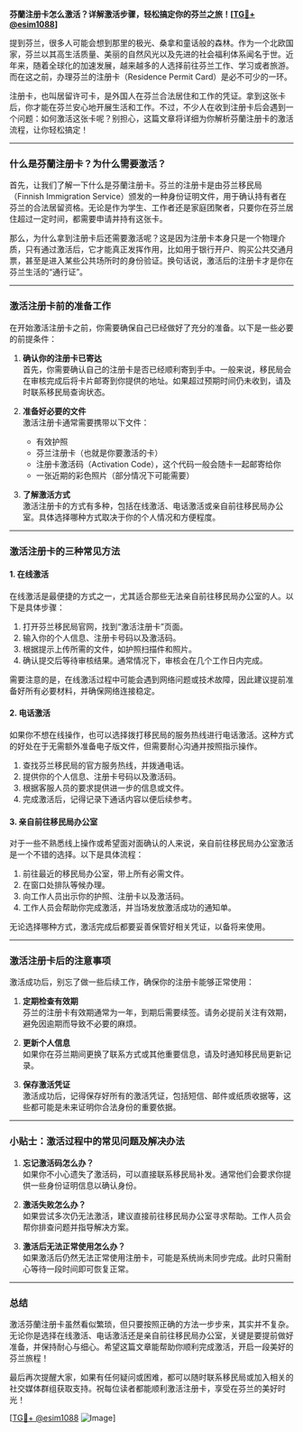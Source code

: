 **芬蘭注册卡怎么激活？详解激活步骤，轻松搞定你的芬兰之旅！[[TG💪+ @esim1088](https://t.me/s/esim1088)]**

提到芬兰，很多人可能会想到那里的极光、桑拿和童话般的森林。作为一个北欧国家，芬兰以其高生活质量、美丽的自然风光以及先进的社会福利体系闻名于世。近年来，随着全球化的加速发展，越来越多的人选择前往芬兰工作、学习或者旅游。而在这之前，办理芬兰的注册卡（Residence Permit Card）是必不可少的一环。

注册卡，也叫居留许可卡，是外国人在芬兰合法居住和工作的凭证。拿到这张卡后，你才能在芬兰安心地开展生活和工作。不过，不少人在收到注册卡后会遇到一个问题：如何激活这张卡呢？别担心，这篇文章将详细为你解析芬蘭注册卡的激活流程，让你轻松搞定！

---

### **什么是芬蘭注册卡？为什么需要激活？**

首先，让我们了解一下什么是芬蘭注册卡。芬兰的注册卡是由芬兰移民局（Finnish Immigration Service）颁发的一种身份证明文件，用于确认持有者在芬兰的合法居留资格。无论是作为学生、工作者还是家庭团聚者，只要你在芬兰居住超过一定时间，都需要申请并持有这张卡。

那么，为什么拿到注册卡后还需要激活呢？这是因为注册卡本身只是一个物理介质，只有通过激活后，它才能真正发挥作用，比如用于银行开户、购买公共交通月票，甚至是进入某些公共场所时的身份验证。换句话说，激活后的注册卡才是你在芬兰生活的“通行证”。

---

### **激活注册卡前的准备工作**

在开始激活注册卡之前，你需要确保自己已经做好了充分的准备。以下是一些必要的前提条件：

1. **确认你的注册卡已寄达**  
   首先，你需要确认自己的注册卡是否已经顺利寄到手中。一般来说，移民局会在审核完成后将卡片邮寄到你提供的地址。如果超过预期时间仍未收到，请及时联系移民局查询状态。

2. **准备好必要的文件**  
   激活注册卡通常需要携带以下文件：
   - 有效护照
   - 芬兰注册卡（也就是你要激活的卡）
   - 注册卡激活码（Activation Code），这个代码一般会随卡一起邮寄给你
   - 一张近期的彩色照片（部分情况下可能需要）

3. **了解激活方式**  
   激活注册卡的方式有多种，包括在线激活、电话激活或亲自前往移民局办公室。具体选择哪种方式取决于你的个人情况和方便程度。

---

### **激活注册卡的三种常见方法**

#### **1. 在线激活**
在线激活是最便捷的方式之一，尤其适合那些无法亲自前往移民局办公室的人。以下是具体步骤：

1. 打开芬兰移民局官网，找到“激活注册卡”页面。
2. 输入你的个人信息、注册卡号码以及激活码。
3. 根据提示上传所需的文件，如护照扫描件和照片。
4. 确认提交后等待审核结果。通常情况下，审核会在几个工作日内完成。

需要注意的是，在线激活过程中可能会遇到网络问题或技术故障，因此建议提前准备好所有必要材料，并确保网络连接稳定。

#### **2. 电话激活**
如果你不想在线操作，也可以选择拨打移民局的服务热线进行电话激活。这种方式的好处在于无需额外准备电子版文件，但需要耐心沟通并按照指示操作。

1. 查找芬兰移民局的官方服务热线，并拨通电话。
2. 提供你的个人信息、注册卡号码以及激活码。
3. 根据客服人员的要求提供进一步的信息或文件。
4. 完成激活后，记得记录下通话内容以便后续参考。

#### **3. 亲自前往移民局办公室**
对于一些不熟悉线上操作或希望面对面确认的人来说，亲自前往移民局办公室激活是一个不错的选择。以下是具体流程：

1. 前往最近的移民局办公室，带上所有必需文件。
2. 在窗口处排队等候办理。
3. 向工作人员出示你的护照、注册卡以及激活码。
4. 工作人员会帮助你完成激活，并当场发放激活成功的通知单。

无论选择哪种方式，激活完成后都要妥善保管好相关凭证，以备将来使用。

---

### **激活注册卡后的注意事项**

激活成功后，别忘了做一些后续工作，确保你的注册卡能够正常使用：

1. **定期检查有效期**  
   芬兰的注册卡有效期通常为一年，到期后需要续签。请务必提前关注有效期，避免因逾期而导致不必要的麻烦。

2. **更新个人信息**  
   如果你在芬兰期间更换了联系方式或其他重要信息，请及时通知移民局更新记录。

3. **保存激活凭证**  
   激活成功后，记得保存好所有的激活凭证，包括短信、邮件或纸质收据等，这些都可能是未来证明你合法身份的重要依据。

---

### **小贴士：激活过程中的常见问题及解决办法**

1. **忘记激活码怎么办？**  
   如果你不小心遗失了激活码，可以直接联系移民局补发。通常他们会要求你提供一些身份证明信息以确认身份。

2. **激活失败怎么办？**  
   如果尝试多次仍无法激活，建议直接前往移民局办公室寻求帮助。工作人员会帮你排查问题并指导解决方案。

3. **激活后无法正常使用怎么办？**  
   如果激活后仍然无法正常使用注册卡，可能是系统尚未同步完成。此时只需耐心等待一段时间即可恢复正常。

---

### **总结**

激活芬蘭注册卡虽然看似繁琐，但只要按照正确的方法一步步来，其实并不复杂。无论你是选择在线激活、电话激活还是亲自前往移民局办公室，关键是要提前做好准备，并保持耐心与细心。希望这篇文章能帮助你顺利完成激活，开启一段美好的芬兰旅程！

最后再次提醒大家，如果有任何疑问或困难，都可以随时联系移民局或加入相关的社交媒体群组获取支持。祝每位读者都能顺利激活注册卡，享受在芬兰的美好时光！

[[TG💪+ @esim1088](https://t.me/s/esim1088) ![Image](https://i.postimg.cc/4NQfJmqS/Snipaste-2025-05-13-00-14-12.png)]